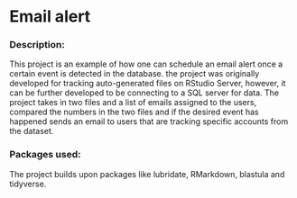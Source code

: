 # Email alert

### Description:

This project is an example of how one can schedule an email alert once a certain event is detected in the database. the project was originally developed for tracking auto-generated files on RStudio Server, however, it can be further developed to be connecting to a SQL server for data. The project takes in two files and a list of emails assigned to the users, compared the numbers in the two files and if the desired event has happened  sends an email to users that are tracking specific accounts from the dataset.

### Packages used:

The project builds upon packages like lubridate, RMarkdown, blastula and tidyverse.



